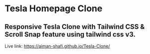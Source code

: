 # Tesla Homepage Clone
## Responsive Tesla Clone with Tailwind CSS &amp; Scroll Snap feature using tailwind css v3.

Live link: https://aiman-shafi.github.io/Tesla-Clone/

<img scr=""/>

